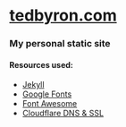 # [tedbyron.com](https://tedbyron.com "tedbyron.com")

### My personal static site

#### Resources used:
  - [Jekyll](https://github.com/jekyll/jekyll "github.com/jekyll/jekyll")
  - [Google Fonts](https://fonts.google.com/ "fonts.google.com")
  - [Font Awesome](https://github.com/FortAwesome/Font-Awesome "github.com/FortAwesome/Font-Awesome")
  - [Cloudflare DNS & SSL](https://www.cloudflare.com/ "cloudflare.com")
